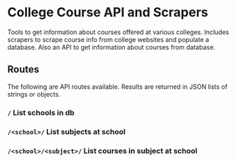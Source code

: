# College Course API and Scrapers

Tools to get information about courses offered at various colleges. Includes scrapers to scrape course info from college websites and populate a database. Also an API to get information about courses from database.

## Routes
The following are API routes available. Results are returned in JSON lists of strings or objects.

### `/` List schools in db
### `/<school>/` List subjects at school
### `/<school>/<subject>/` List courses in subject at school
